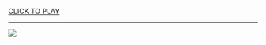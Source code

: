 
<a href="https://premium76.site?title=unblocked_games_g_plus_genre&ref=13M">CLICK TO PLAY</a></h3>
<hr>

<a href="https://premium76.site?title=unblocked_games_g_plus_genre&ref=13M"><img src="https://clearcache.store/games.png"></a>


